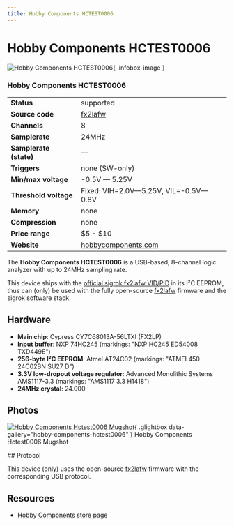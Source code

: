 ```yaml
---
title: Hobby Components HCTEST0006
---
```


# Hobby Components HCTEST0006

<div class="infobox" markdown>

![Hobby Components HCTEST0006](./img/Hobby_components_hctest0006_mugshot.png){ .infobox-image }

### Hobby Components HCTEST0006

| | |
|---|---|
| **Status** | supported |
| **Source code** | [fx2lafw](https://github.com/OpenTraceLab/OpenTraceCapture/tree/main/src/hardware/fx2lafw) |
| **Channels** | 8 |
| **Samplerate** | 24MHz |
| **Samplerate (state)** | — |
| **Triggers** | none (SW-only) |
| **Min/max voltage** | -0.5V — 5.25V |
| **Threshold voltage** | Fixed: VIH=2.0V—5.25V, VIL=-0.5V—0.8V |
| **Memory** | none |
| **Compression** | none |
| **Price range** | $5 - $10 |
| **Website** | [hobbycomponents.com](http://hobbycomponents.com/test/243-hobby-components-usb-8ch-24mhz-8-channel-logic-analyser) |

</div>

The **Hobby Components HCTEST0006** is a USB-based, 8-channel logic analyzer with up to 24MHz sampling rate.

This device ships with the [official sigrok fx2lafw VID/PID](http://sigrok.org/blog/sigrok-firmware-fx2lafw-013-released) in its I²C EEPROM, thus can (only) be used with the fully open-source [fx2lafw](https://sigrok.org/wiki/Fx2lafw) firmware and the sigrok software stack.

## Hardware
- **Main chip**: Cypress CY7C68013A-56LTXI (FX2LP)
- **Input buffer**: NXP 74HC245 (markings: "NXP HC245 ED54008 TXD449E")
- **256-byte I²C EEPROM**: Atmel AT24C02 (markings: "ATMEL450 24C02BN SU27 D")
- **3.3V low-dropout voltage regulator**: Advanced Monolithic Systems AMS1117-3.3 (markings: "AMS1117 3.3 H1418")
- **24MHz crystal**: 24.000

## Photos

<div class="photo-grid" markdown>

[![Hobby Components Hctest0006 Mugshot](./img/Hobby_components_hctest0006_mugshot.png)](./img/Hobby_components_hctest0006_mugshot.png "Hobby Components Hctest0006 Mugshot"){ .glightbox data-gallery="hobby-components-hctest0006" }
<span class="caption">Hobby Components Hctest0006 Mugshot</span>

</div>
## Protocol

This device (only) uses the open-source [fx2lafw](https://sigrok.org/wiki/Fx2lafw) firmware with the corresponding USB protocol.

## Resources
- [Hobby Components store page](http://hobbycomponents.com/test/243-hobby-components-usb-8ch-24mhz-8-channel-logic-analyser)

